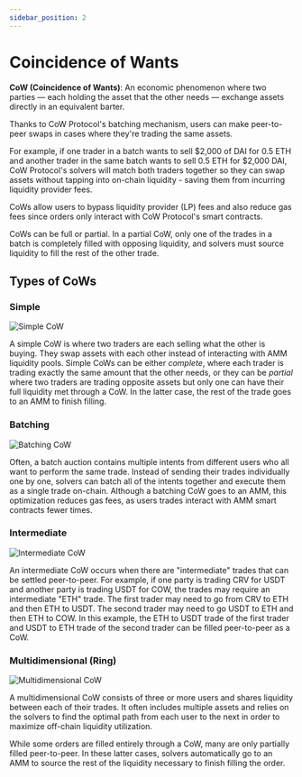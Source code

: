 ```yaml
---
sidebar_position: 2
---
```


# Coincidence of Wants

**CoW (Coincidence of Wants)**: An economic phenomenon where two parties — each holding the asset that the other needs — exchange assets directly in an equivalent barter. 

Thanks to CoW Protocol's batching mechanism, users can make  peer-to-peer swaps in cases where they're trading the same assets.

For example, if one trader in a batch wants to sell \$2,000 of DAI for 0.5 ETH and another trader in the same batch wants to sell 0.5 ETH for $2,000 DAI, CoW Protocol's solvers will match both traders together so they can swap assets without tapping into on-chain liquidity - saving them from incurring liquidity provider fees.

CoWs allow users to bypass liquidity provider (LP) fees and also reduce gas fees since orders only interact with CoW Protocol's smart contracts.

CoWs can be full or partial. In a partial CoW, only one of the trades in a batch is completely filled with opposing liquidity, and solvers must source liquidity to fill the rest of the other trade. 

## Types of CoWs


### Simple

![Simple CoW](/img/concepts/simple-cow.png)

A simple CoW is where two traders are each selling what the other is buying.
They swap assets with each other instead of interacting with AMM liquidity pools.
Simple CoWs can be either *complete*, where each trader is trading exactly the same amount that the other needs, or they can be *partial* where two traders are trading opposite assets but only one can have their full liquidity met through a CoW.
In the latter case, the rest of the trade goes to an AMM to finish filling. 

### Batching

![Batching CoW](/img/concepts/batching-cow.png)

Often, a batch auction contains multiple intents from different users who all want to perform the same trade.
Instead of sending their trades individually one by one, solvers can batch all of the intents together and execute them as a single trade on-chain.
Although a batching CoW goes to an AMM, this optimization reduces gas fees, as users trades interact with AMM smart contracts fewer times.

### Intermediate

![Intermediate CoW](/img/concepts/intermediate-cow.png)

An intermediate CoW occurs when there are "intermediate" trades that can be settled peer-to-peer. 
For example, if one party is trading CRV for USDT and another party is trading USDT for COW, the trades may require an intermediate "ETH" trade.
The first trader may need to go from CRV to ETH and then ETH to USDT.
The second trader may need to go USDT to ETH and then ETH to COW.
In this example, the ETH to USDT trade of the first trader and USDT to ETH trade of the second trader can be filled peer-to-peer as a CoW.   

### Multidimensional (Ring)

![Multidimensional CoW](/img/concepts/ring-cow.png)

A multidimensional CoW consists of three or more users and shares liquidity between each of their trades.
It often includes multiple assets and relies on the solvers to find the optimal path from each user to the next in order to maximize off-chain liquidity utilization. 

While some orders are filled entirely through a CoW, many are only partially filled peer-to-peer.
In these latter cases, solvers automatically go to an AMM to source the rest of the liquidity necessary to finish filling the order.
